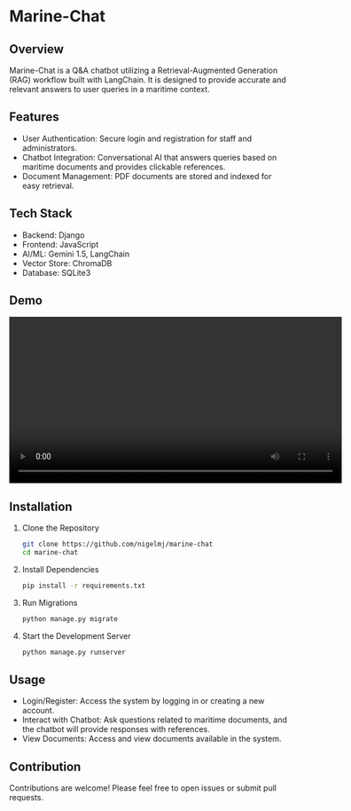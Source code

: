 # Marine-Chat

## Overview

Marine-Chat is a Q&A chatbot utilizing a Retrieval-Augmented Generation (RAG) workflow built with LangChain. It is designed to provide accurate and relevant answers to user queries in a maritime context.
## Features

- User Authentication: Secure login and registration for staff and administrators.
- Chatbot Integration: Conversational AI that answers queries based on maritime documents and provides clickable references.
- Document Management: PDF documents are stored and indexed for easy retrieval.

## Tech Stack

- Backend: Django
- Frontend: JavaScript
- AI/ML: Gemini 1.5, LangChain
- Vector Store: ChromaDB
- Database: SQLite3

## Demo

<video width="600" controls>
  <source src="videos/demo.mp4" type="video/mp4">
  Your browser does not support the video tag.
</video>

## Installation

1. Clone the Repository

   ```sh
   git clone https://github.com/nigelmj/marine-chat
   cd marine-chat
   ```

2. Install Dependencies

   ```sh
   pip install -r requirements.txt
   ```

3. Run Migrations

   ```sh
   python manage.py migrate
   ```

4. Start the Development Server

   ```sh
   python manage.py runserver
   ```

## Usage

- Login/Register: Access the system by logging in or creating a new account.
- Interact with Chatbot: Ask questions related to maritime documents, and the chatbot will provide responses with references.
- View Documents: Access and view documents available in the system.

## Contribution

Contributions are welcome! Please feel free to open issues or submit pull requests.

